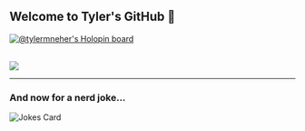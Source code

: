 ## Welcome to Tyler's GitHub 👋

[![@tylermneher's Holopin board](https://holopin.io/api/user/board?user=tylermneher)](https://holopin.io/@tylermneher)

<br>

<a href="https://github.com/tylermneher">
  <img align="center" src="https://github-readme-stats.vercel.app/api/top-langs/?username=tylermneher&theme=dark&hide_langs_below=1" />
</a>

* * * 

### And now for a nerd joke...

![Jokes Card](https://readme-jokes.vercel.app/api) 

<!--
**tylermneher/tylermneher** is a ✨ _special_ ✨ repository because its `README.md` (this file) appears on your GitHub profile.

Here are some ideas to get you started:

- 🔭 I’m currently working on ...
- 🌱 I’m currently learning ...
- 👯 I’m looking to collaborate on ...
- 🤔 I’m looking for help with ...
- 💬 Ask me about ...
- 📫 How to reach me: ...
- 😄 Pronouns: ...
- ⚡ Fun fact: ...
-->
